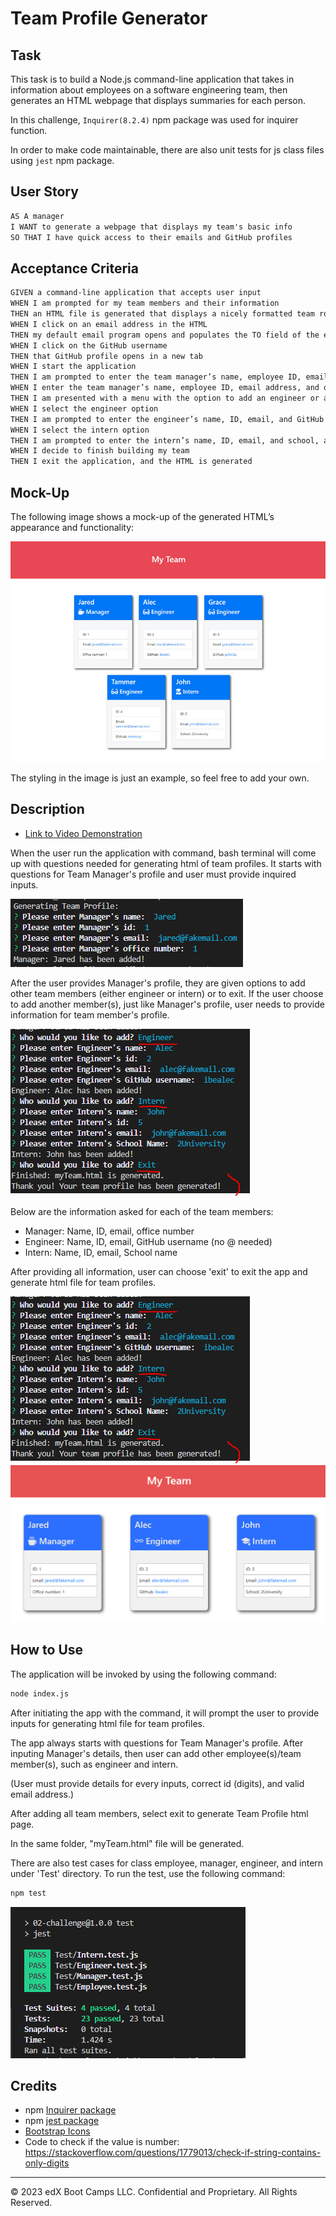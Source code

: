 # Team Profile Generator

## Task

This task is to build a Node.js command-line application that takes in information about employees on a software engineering team, then generates an HTML webpage that displays summaries for each person. 

In this challenge, `Inquirer(8.2.4)` npm package was used for inquirer function.

In order to make code maintainable, there are also unit tests for js class files using `jest` npm package.


## User Story

```md
AS A manager
I WANT to generate a webpage that displays my team's basic info
SO THAT I have quick access to their emails and GitHub profiles
```

## Acceptance Criteria

```md
GIVEN a command-line application that accepts user input
WHEN I am prompted for my team members and their information
THEN an HTML file is generated that displays a nicely formatted team roster based on user input
WHEN I click on an email address in the HTML
THEN my default email program opens and populates the TO field of the email with the address
WHEN I click on the GitHub username
THEN that GitHub profile opens in a new tab
WHEN I start the application
THEN I am prompted to enter the team manager’s name, employee ID, email address, and office number
WHEN I enter the team manager’s name, employee ID, email address, and office number
THEN I am presented with a menu with the option to add an engineer or an intern or to finish building my team
WHEN I select the engineer option
THEN I am prompted to enter the engineer’s name, ID, email, and GitHub username, and I am taken back to the menu
WHEN I select the intern option
THEN I am prompted to enter the intern’s name, ID, email, and school, and I am taken back to the menu
WHEN I decide to finish building my team
THEN I exit the application, and the HTML is generated
```

## Mock-Up

The following image shows a mock-up of the generated HTML’s appearance and functionality:

![HTML webpage titled “My Team” features five boxes listing employee names, titles, and other key info.](./Assets/10-object-oriented-programming-homework-demo.png)

The styling in the image is just an example, so feel free to add your own.

## Description
 * [Link to Video Demonstration](https://drive.google.com/file/d/1YzEcorJo3RD_Yfl7YnDkvRv42mB-kzx1/view)

When the user run the application with command, bash terminal will come up with questions needed for generating html of team profiles. It starts with questions for Team Manager's profile and user must provide inquired inputs.

![Initial run_Manager profile](./Assets/initial.png)

After the user provides Manager's profile, they are given options to add other team members (either engineer or intern) or to exit. If the user choose to add another member(s), just like Manager's profile, user needs to provide information for team member's profile.

![options to add team member(s)](./Assets/add_option.png)

Below are the information asked for each of the team members:

  * Manager: Name, ID, email, office number
  * Engineer: Name, ID, email, GitHub username (no @ needed)
  * Intern: Name, ID, email, School name

After providing all information, user can choose 'exit' to exit the app and generate html file for team profiles.  

![Exit app](./Assets/add_option.png)
![generated team profile html](./Assets/gnerated_html.png)

## How to Use
The application will be invoked by using the following command:

```bash
node index.js
```

After initiating the app with the command, it will prompt the user to provide inputs for generating html file for team profiles.

The app always starts with questions for Team Manager's profile. After inputing Manager's details, then user can add other employee(s)/team member(s), such as engineer and intern. 

(User must provide details for every inputs, correct id (digits), and valid email address.)

After adding all team members, select exit to generate Team Profile html page. 

In the same folder, "myTeam.html" file will be generated.


There are also test cases for class employee, manager, engineer, and intern under 'Test' directory. To run the test, use the following command:

```bash
npm test
```

![test run](./Assets/jest_test.png)


## Credits
* npm [Inquirer package](https://www.npmjs.com/package/inquirer/v/8.2.4) 
* npm [jest package](https://www.npmjs.com/package/jest)
* [Bootstrap Icons](https://icons.getbootstrap.com/)
* Code to check if the value is number: https://stackoverflow.com/questions/1779013/check-if-string-contains-only-digits

---
© 2023 edX Boot Camps LLC. Confidential and Proprietary. All Rights Reserved.
